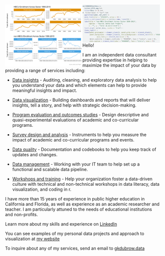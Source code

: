 <img src="/header_chart.png" align="left" width="50%"/> 
<img src="/header_code.png" align="right" width="50%"/>

<p>

Hello!

I am an independent data consultant providing expertise in helping to maximize the impact of your data by providing a range of services including:

-   <u>Data insights</u> - Auditing, cleaning, and exploratory data analysis to help you understand your data and which elements can help to provide meaningful insights and impact.

-   <u>Data visualization</u> - Building dashboards and reports that will deliver insights, tell a story, and help with strategic decision-making.

-   <u>Program evaluation and outcomes studies</u> - Design descriptive and quasi-experimental evaluations of academic and co-curricular programs.

-   <u>Survey design and analysis</u> - Instruments to help you measure the impact of academic and co-curricular programs and events.

-   <u>Data quality</u> - Documentation and codebooks to help you keep track of updates and changes.

-   <u>Data management</u> - Working with your IT team to help set up a functional and scalable data pipeline.

-   <u>Workshops and training</u> - Help your organization foster a data-driven culture with technical and non-technical workshops in data literacy, data visualization, and coding in r.

I have more than 15 years of experience in public higher education in California and Florida, as well as experience as an academic researcher and teacher. I am particularly attuned to the needs of educational institutions and non-profits.

Learn more about my skills and experience on [LinkedIn](https://www.linkedin.com/in/dubrowg/)

You can see examples of my personal data projects and approach to visualization at [my website](https://www.gregdubrow.io/)

To inquire about any of my services, send an email to [gkdubrow.data](mailto:gkdubrow.data@gmail.com?subject=Freelance%20Inquiry&body=Body%20text)

</p>
